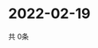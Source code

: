 # 2022-02-19
  共 0条

  <!-- BEGIN -->
  <!-- 最后更新时间Sat Feb 19 2022 01:51:44 GMT+0000 (Coordinated Universal Time) -->
  
  <!-- END -->
  
  
